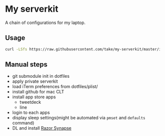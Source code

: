 # My serverkit

A chain of configurations for my laptop.

## Usage

```sh
curl -LSfs https://raw.githubusercontent.com/take/my-serverkit/master/install.sh | bash
```

## Manual steps

- git submodule init in dotfiles
- apply private serverkit
- load iTerm preferences from dotfiles/plist/
- install github for mac CLT
- install app store apps
  - tweetdeck
  - line
- login to each apps
- display sleep settings(might be automated via `pmset` and `defaults` command)
- DL and install [Razor Synapse](http://drivers.razersupport.com//index.php?_m=downloads&_a=viewdownload&downloaditemid=1974)
